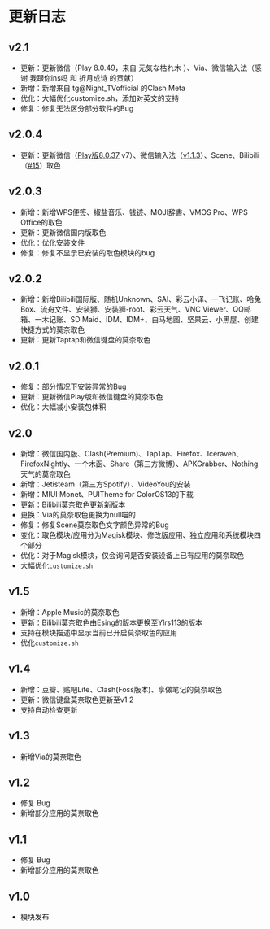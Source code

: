 # 更新日志

## v2.1 <Badge type="tip" text="最新版本" />

- 更新：更新微信（Play 8.0.49，来自 元気な枯れ木 ）、Via、微信输入法（感谢 我跟你ins吗 和 折月成诗 的贡献）
- 新增：新增来自 tg@Night_TVofficial 的Clash Meta
- 优化：大幅优化customize.sh，添加对英文的支持
- 修复：修复无法区分部分软件的Bug

## v2.0.4
 - 更新：更新微信（[Play版8.0.37](https://www.123pan.com/s/GUCRVv-gm4Mv.html) v7）、微信输入法（[v1.1.3](https://www.123pan.com/s/4ypDVv-rFSgH.html)）、Scene、Bilibili（[#15](https://github.com/YangguangZhou/Monet-All/pull/15)）取色

## v2.0.3
 - 新增：新增WPS便签、椒盐音乐、钱迹、MOJI辞書、VMOS Pro、WPS Office的取色
 - 更新：更新微信国内版取色
 - 优化：优化安装文件
 - 修复：修复不显示已安装的取色模块的bug

## v2.0.2
 - 新增：新增Bilibili国际版、随机Unknown、SAI、彩云小译、一飞记账、哈兔Box、流舟文件、安装狮、安装狮-root、彩云天气、VNC Viewer、QQ邮箱、一木记账、SD Maid、IDM、IDM+、白马地图、坚果云、小黑屋、创建快捷方式的莫奈取色
 - 更新：更新Taptap和微信键盘的莫奈取色

## v2.0.1
 - 修复：部分情况下安装异常的Bug
 - 更新：更新微信Play版和微信键盘的莫奈取色
 - 优化：大幅减小安装包体积

## v2.0

 - 新增：微信国内版、Clash(Premium)、TapTap、Firefox、Iceraven、FirefoxNightly、一个木函、Share（第三方微博）、APKGrabber、Nothing天气的莫奈取色
 - 新增：Jetisteam（第三方Spotify）、VideoYou的安装
 - 新增：MIUI Monet、PUITheme for ColorOS13的下载
 - 更新：Bilibili莫奈取色更新新版本
 - 更换：Via的莫奈取色更换为null喵的
 - 修复：修复Scene莫奈取色文字颜色异常的Bug
 - 变化：取色模块/应用分为Magisk模块、修改版应用、独立应用和系统模块四个部分
 - 优化：对于Magisk模块，仅会询问是否安装设备上已有应用的莫奈取色
 - 大幅优化`customize.sh`

## v1.5
 - 新增：Apple Music的莫奈取色
 - 更新：Bilibili莫奈取色由Esing的版本更换至Ylrs113的版本
 - 支持在模块描述中显示当前已开启莫奈取色的应用
 - 优化`customize.sh`

## v1.4

 - 新增：豆瓣、贴吧Lite、Clash(Foss版本)、享做笔记的莫奈取色
 - 更新：微信键盘莫奈取色更新至v1.2
 - 支持自动检查更新
 
## v1.3

 - 新增Via的莫奈取色

## v1.2

 - 修复 Bug
 - 新增部分应用的莫奈取色
 
## v1.1

 - 修复 Bug
 - 新增部分应用的莫奈取色
 
## v1.0
 
 - 模块发布
